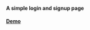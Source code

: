 #### A simple login and signup page
#### [Demo](https://isxyz.github.io/Boring/web/start/index.html)

